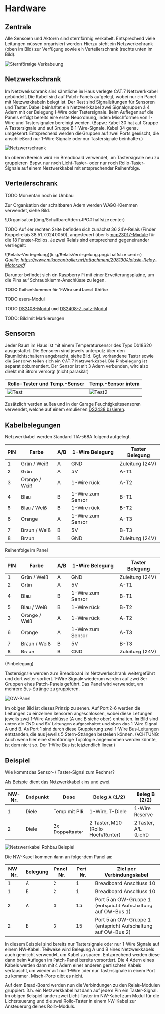 <style>
img[src~="halfsize"] {width:50%;}
img[src~="center"] {
  display:block;
  margin-left:auto;
  margin-right:auto;
}
</style>

# Hardware

## Zentrale
Alle Sensoren und Aktoren sind sternförmig verkabelt. Entsprechend viele Leitungen müssen organisiert werden. Hierzu steht ein Netzwerkschrank (oben im Bild) zur Verfügung sowie ein Verteilerschrank (rechts unten im Bild).

![Sternförmige Verkabelung](img/Rohbau2.JPG)

## Netzwerkschrank
Im Netzwerkschrank sind sämtliche im Haus verlegte CAT.7 Netzwerkkabel gebündelt. Die Kabel sind auf Patch-Panels aufgelegt, wobei nur ein Panel mit Netzwerkkabeln belegt ist. Der Rest sind Signalleitungen für Sensoren und Taster. Dabei beinhaltet ein Netzwerkkabel zwei Signalgruppen á 4 Adern mit der Belegung 1-Wire oder Tastersignale. Beim Auflegen auf die Panels erfolgt bereits eine erste Neuordnung, indem Mischformen von 1-Wire und Tastersignalen bereinigt werden. (Bspw.: Kabel 30 hat auf Gruppe A Tastersignale und auf Gruppe B 1-Wire-Signale. Kabel 34 genau umgekehrt. Entsprechend werden die Gruppen auf zwei Ports gemischt, die anschließend nur 1-Wire-Signale oder nur Tastersignale beinhalten.)

![Netzwerkschrank](img/NWSchrank.jpg)

Im oberen Bereich wird ein Breadboard verwendet, um Tastersignale neu zu gruppieren. Bspw. nur noch Licht-Taster- oder nur noch Rollo-Taster-Signale auf einem Neztwerkkabel mit entsprechender Reihenfolge. 

## Verteilerschrank
TODO Momentan noch im Umbau


Zur Organisation der schaltbaren Adern werden WAGO-Klemmen verwendet, siehe Bild.

![Organisation](img/SchaltbareAdern.JPG# halfsize center)

TODO Auf der rechten Seite befinden sich zunächst 36 24V-Relais (Finder Koppelrelais 38.51.7.024.0050), angesteuert über 5 [mcp23017-Module](hardware/../mcp23017/index.md) für die 18 Fenster-Rollos. Je zwei Relais sind entsprechend gegeneinander verriegelt:

![Relais-Verriegelung](img/RelaisVerriegelung.png# halfsize center)<br>
*Quelle: https://www.mikrocontroller.net/attachment/298190/Jalusie-Relay-Motor.pdf*

Darunter befindet sich ein Raspberry Pi mit einer Erweiterungsplatine, um die Pins auf Schraubklemm-Anschlüsse zu legen. 

TODO Reihenklemmen für 1-Wire und Level-Shifter

TODO esera-Modul

TODO [DS2408-Modul](hardware/../ds2408/index.md) und [DS2408-Zusatz-Modul](hardware/../ds2408_zusatz/index.md)

TODO: Bild mit Markierungen

## Sensoren
Jeder Raum im Haus ist mit einem Temperatursensor des Typs DS18S20 ausgestattet. Die Sensoren sind jeweils unterputz über den Raumlichtschaltern angebracht, siehe Bild. Ggf. vorhandene Taster sowie die Sensoren teilen sich ein CAT.7 Netzwerkkabel. Die Pinbelegung ist separat dokumentiert. Der Sensor ist mit 3 Adern verbunden, wird also direkt mit Strom versorgt (nicht parasitär)

| Rollo-Taster und Temp.-Sensor  | Temp.-Sensor intern          |
| ------------------------------ | ---------------------------- |
| ![Test](img/TasterUndTemp.jpg) | ![Test2](img/TempSensor.jpg) |

Zusätzlich werden außen und in der Garage Feuchtigkeitssensoren verwendet, welche auf einem emulierten [DS2438 basieren](hardware/../ds2438/index.md).

## Kabelbelegungen
Netzwerkkabel werden Standard TIA-568A folgend aufgelegt.

| PIN | Farbe         | A/B | 1-Wire Belegung   | Taster Belegung |
| --- | ------------- | --- | ----------------- | --------------- |
| 1   | Grün / Weiß   | A   | GND               | Zuleitung (24V) |
| 2   | Grün          | A   | 5V                | A-T1            |
| 3   | Orange / Weiß | A   | 1-Wire rück       | A-T2            |
| 4   | Blau          | B   | 1-Wire zum Sensor | B-T1            |
| 5   | Blau / Weiß   | B   | 1-Wire rück       | B-T2            |
| 6   | Orange        | A   | 1-Wire zum Sensor | A-T3            |
| 7   | Braun / Weiß  | B   | 5V                | B-T3            |
| 8   | Braun         | B   | GND               | Zuleitung (24V) |

Reihenfolge im Panel

| PIN | Farbe         | A/B | 1-Wire Belegung   | Taster Belegung |
| --- | ------------- | --- | ----------------- | --------------- |
| 1   | Grün / Weiß   | A   | GND               | Zuleitung (24V) |
| 2   | Grün          | A   | 5V                | A-T1            |
| 4   | Blau          | B   | 1-Wire zum Sensor | B-T1            |
| 5   | Blau / Weiß   | B   | 1-Wire rück       | B-T2            |
| 3   | Orange / Weiß | A   | 1-Wire rück       | A-T2            |
| 6   | Orange        | A   | 1-Wire zum Sensor | A-T3            |
| 7   | Braun / Weiß  | B   | 5V                | B-T3            |
| 8   | Braun         | B   | GND               | Zuleitung (24V) |

(Pinbelegung)

Tastersignale werden zum Breadboard im Netzwerkschrank weitergeführt und dort weiter sortiert. 1-Wire Signale wiederum werden auf zwei 8er Gruppen eines Patch-Panels geführt. Das Panel wird verwendet, um mehrere Bus-Stränge zu gruppieren.

![OW-Panel](img/owPanel.JPG)

Im obigen Bild ist dieses Prinzip zu sehen. Auf Port 2-6 werden die Leitungen zu einzelnen Sensoren angeschlossen, wobei diese Leitungen jeweils zwei 1-Wire Anschlüsse (A und B siehe oben) enthalten. Im Bild sind unten die GND und 5V Leitungen aufgeschaltet und oben das 1-Wire Signal A und B. An Port 1 sind durch diese Gruppierung zwei 1-Wire Bus-Leitungen entstanden, die aus jeweils 5 Stern-Strängen bestehen können. (ACHTUNG: Auch wenn hier eine sternförmige Topologie angenommen werden könnte, ist dem nicht so. Der 1-Wire Bus ist letztendlich linear.)

## Beispiel

Wie kommt das Sensor- / Taster-Signal zum Rechner?

Als Beispiel dient das Netzwerkkabel eins und zwei.

| NW-Nr. | Endpunkt | Dose            | Beleg A (1/2)                     | Beleg B (2/2)         |
| ------ | -------- | --------------- | --------------------------------- | --------------------- |
| 1      | Diele    | Temp mit PIR    | 1-Wire, T-Diele                   | 1-Wire Reserve        |
| 2      | Diele    | 2x Doppeltaster | 2 Taster, M10 (Rollo Hoch/Runter) | 2 Taster, A/L (Licht) |

![Netzwerkkabel Rohbau Beispiel](img/BeispielTasterSensorAnschluss.JPG)

Die NW-Kabel kommen dann an folgendem Panel an:

| NW-Nr. | Belegung | Panel-Nr. | Port-Nr. | Ziel per Verbindungskabel                                    |
| ------ | -------- | --------- | -------- | ------------------------------------------------------------ |
| 1      | A        | 2         | 1        | Breadboard Anschluss 10                                      |
| 1      | B        | 2         | 1        | Breadboard Anschluss 10                                      |
| 2      | A        | 3         | 15       | Port 5 an OW-Gruppe 1 (entspricht Aufschaltung auf OW-Bus 1) |
| 2      | B        | 3         | 15       | Port 5 an OW-Gruppe 1 (entspricht Aufschaltung auf OW-Bus 2) |

In diesem Beispiel sind bereits nur Tastersignale oder nur 1-Wire Signale auf einem NW-Kabel.
Teilweise wird Belegung A und B eines Netzwerkkabels auch gemischt verwendet, um Kabel zu sparen.
Entsprechend werden diese dann beim Auflegen im Patch-Panel bereits vorsortiert. Die 4 Adern eines Kabels werden dann mit 4 Adern eines anderen gemischten Kabels vertauscht, um wieder auf nur 1-Wire oder nur Tastersignale in einem Port zu kommen. Misch-Ports gibt es nicht.

Auf dem Bread-Board werden nun die Verbindungen zu den Relais-Modulen gruppiert. D.h. ein Netzwerkkabel hat dann auf jedem Pin ein Taster-Signal. Im obigen Beispiel landen zwei Licht-Taster im NW-Kabel zum Modul für die Lichtsteuerung und die zwei Rollo-Taster in einem NW-Kabel zur Ansteuerung deines Rollo-Moduls. 